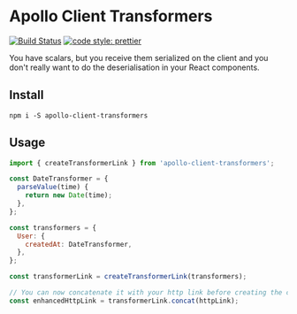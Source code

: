 # Apollo Client Transformers

[![Build Status](https://travis-ci.org/cult-of-coders/apollo-client-transformers.svg?branch=master)](https://travis-ci.org/cult-of-coders/apollo-client-transformers)
[![code style: prettier](https://img.shields.io/badge/code_style-prettier-ff69b4.svg)](https://github.com/prettier/prettier)

You have scalars, but you receive them serialized on the client and you don't really want to do the deserialisation in your React components.

## Install

```
npm i -S apollo-client-transformers
```

## Usage

```js
import { createTransformerLink } from 'apollo-client-transformers';

const DateTransformer = {
  parseValue(time) {
    return new Date(time);
  },
};

const transformers = {
  User: {
    createdAt: DateTransformer,
  },
};

const transformerLink = createTransformerLink(transformers);

// You can now concatenate it with your http link before creating the client like so:
const enhancedHttpLink = transformerLink.concat(httpLink);
```
